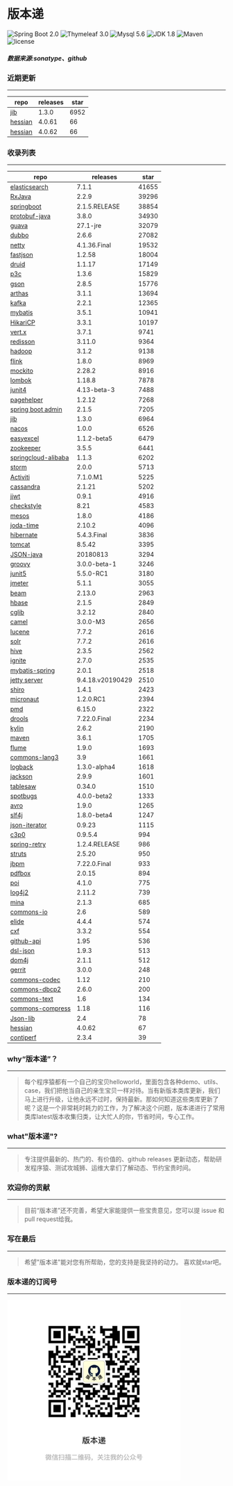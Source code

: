 # 版本递
![Spring Boot 2.0](https://img.shields.io/badge/Spring%20Boot-2.0-brightgreen.svg)
![Thymeleaf 3.0](https://img.shields.io/badge/Thymeleaf-3.0-yellow.svg)
![Mysql 5.6](https://img.shields.io/badge/Mysql-5.6-blue.svg)
![JDK 1.8](https://img.shields.io/badge/JDK-1.8-brightgreen.svg)
![Maven](https://img.shields.io/badge/Maven-3.5.0-yellowgreen.svg)
![license](https://img.shields.io/badge/license-Apache%202-blue.svg)
##### 数据来源:sonatype、github

### 近期更新
---
repo | releases | star
---|---|---
[jib](https://github.com/GoogleContainerTools/jib) | 1.3.0 | 6952
[hessian](https://github.com/ebourg/hessian) | 4.0.61 | 66
[hessian](https://github.com/ebourg/hessian) | 4.0.62 | 66

### 收录列表
---
repo | releases | star
---|---|---
[elasticsearch](https://github.com/elastic/elasticsearch) | 7.1.1 | 41655 
[RxJava](https://github.com/ReactiveX/RxJava) | 2.2.9 | 39296 
[springboot](https://github.com/spring-projects/spring-boot) | 2.1.5.RELEASE | 38854 
[protobuf-java](https://github.com/protocolbuffers/protobuf) | 3.8.0 | 34930 
[guava](https://github.com/google/guava) | 27.1-jre | 32079 
[dubbo](https://github.com/apache/incubator-dubbo) | 2.6.6 | 27082 
[netty](https://github.com/netty/netty) | 4.1.36.Final | 19532 
[fastjson](https://github.com/alibaba/fastjson) | 1.2.58 | 18004 
[druid](https://github.com/alibaba/druid) | 1.1.17 | 17149 
[p3c](https://github.com/alibaba/p3c) | 1.3.6 | 15829 
[gson](https://github.com/google/gson) | 2.8.5 | 15776 
[arthas](https://github.com/alibaba/arthas) | 3.1.1 | 13694 
[kafka](https://github.com/apache/kafka) | 2.2.1 | 12365 
[mybatis](https://github.com/mybatis/mybatis-3) | 3.5.1 | 10941 
[HikariCP](https://github.com/brettwooldridge/HikariCP) | 3.3.1 | 10197 
[vert.x](https://github.com/eclipse-vertx/vert.x) | 3.7.1 | 9741 
[redisson](https://github.com/redisson/redisson) | 3.11.0 | 9364 
[hadoop](https://github.com/apache/hadoop) | 3.1.2 | 9138 
[flink](https://github.com/apache/flink) | 1.8.0 | 8969 
[mockito](https://github.com/mockito/mockito) | 2.28.2 | 8916 
[lombok](https://github.com/rzwitserloot/lombok) | 1.18.8 | 7878 
[junit4](https://github.com/junit-team/junit4) | 4.13-beta-3 | 7488 
[pagehelper](https://github.com/pagehelper/Mybatis-PageHelper) | 1.2.12 | 7268 
[spring boot admin](https://github.com/codecentric/spring-boot-admin) | 2.1.5 | 7205 
[jib](https://github.com/GoogleContainerTools/jib) | 1.3.0 | 6964 
[nacos](https://github.com/alibaba/nacos) | 1.0.0 | 6526 
[easyexcel](https://github.com/alibaba/easyexcel) | 1.1.2-beta5 | 6479 
[zookeeper](https://github.com/apache/zookeeper) | 3.5.5 | 6441 
[springcloud-alibaba](https://github.com/spring-cloud-incubator/spring-cloud-alibaba) | 1.1.3 | 6202 
[storm](https://github.com/apache/storm) | 2.0.0 | 5713 
[Activiti](https://github.com/Activiti/Activiti) | 7.1.0.M1 | 5225 
[cassandra](https://github.com/apache/cassandra) | 2.1.21 | 5202 
[jjwt](https://github.com/jwtk/jjwt) | 0.9.1 | 4916 
[checkstyle](https://github.com/checkstyle/checkstyle) | 8.21 | 4583 
[mesos](https://github.com/apache/mesos) | 1.8.0 | 4186 
[joda-time](https://github.com/JodaOrg/joda-time) | 2.10.2 | 4096 
[hibernate](https://github.com/hibernate/hibernate-orm) | 5.4.3.Final | 3836 
[tomcat](https://github.com/apache/tomcat) | 8.5.42 | 3395 
[JSON-java](https://github.com/stleary/JSON-java) | 20180813 | 3294 
[groovy](https://github.com/apache/groovy) | 3.0.0-beta-1 | 3246 
[junit5](https://github.com/junit-team/junit5) | 5.5.0-RC1 | 3180 
[jmeter](https://github.com/apache/jmeter) | 5.1.1 | 3055 
[beam](https://github.com/apache/beam) | 2.13.0 | 2963 
[hbase](https://github.com/apache/hbase) | 2.1.5 | 2849 
[cglib](https://github.com/cglib/cglib) | 3.2.12 | 2840 
[camel](https://github.com/apache/camel) | 3.0.0-M3 | 2656 
[lucene](https://github.com/apache/lucene-solr) | 7.7.2 | 2616 
[solr](https://github.com/apache/lucene-solr) | 7.7.2 | 2616 
[hive](https://github.com/apache/hive) | 2.3.5 | 2562 
[ignite](https://github.com/apache/ignite) | 2.7.0 | 2535 
[mybatis-spring](https://github.com/mybatis/spring-boot-starter) | 2.0.1 | 2518 
[jetty server](https://github.com/eclipse/jetty.project) | 9.4.18.v20190429 | 2510 
[shiro](https://github.com/apache/shiro) | 1.4.1 | 2423 
[micronaut](https://github.com/micronaut-projects/micronaut-core) | 1.2.0.RC1 | 2394 
[pmd](https://github.com/pmd/pmd) | 6.15.0 | 2322 
[drools](https://github.com/kiegroup/drools) | 7.22.0.Final | 2234 
[kylin](https://github.com/apache/kylin) | 2.6.2 | 2190 
[maven](https://github.com/apache/maven) | 3.6.1 | 1705 
[flume](https://github.com/apache/flume) | 1.9.0 | 1693 
[commons-lang3](https://github.com/apache/commons-lang) | 3.9 | 1661 
[logback](https://github.com/qos-ch/logback) | 1.3.0-alpha4 | 1618 
[jackson](https://github.com/FasterXML/jackson-core) | 2.9.9 | 1601 
[tablesaw](https://github.com/jtablesaw/tablesaw) | 0.34.0 | 1510 
[spotbugs](https://github.com/spotbugs/spotbugs) | 4.0.0-beta2 | 1333 
[avro](https://github.com/apache/avro) | 1.9.0 | 1265 
[slf4j](https://github.com/qos-ch/slf4j) | 1.8.0-beta4 | 1247 
[json-iterator](https://github.com/json-iterator/java) | 0.9.23 | 1115 
[c3p0](https://github.com/swaldman/c3p0) | 0.9.5.4 | 994 
[spring-retry](https://github.com/spring-projects/spring-retry) | 1.2.4.RELEASE | 986 
[struts](https://github.com/apache/struts) | 2.5.20 | 950 
[jbpm](https://github.com/kiegroup/jbpm) | 7.22.0.Final | 933 
[pdfbox](https://github.com/apache/pdfbox) | 2.0.15 | 894 
[poi](https://github.com/apache/poi) | 4.1.0 | 775 
[log4j2](https://github.com/apache/logging-log4j2) | 2.11.2 | 739 
[mina](https://github.com/apache/mina) | 2.1.3 | 685 
[commons-io](https://github.com/apache/commons-io) | 2.6 | 589 
[elide](https://github.com/yahoo/elide) | 4.4.4 | 574 
[cxf](https://github.com/apache/cxf) | 3.3.2 | 554 
[github-api](https://github.com/kohsuke/github-api) | 1.95 | 536 
[dsl-json](https://github.com/ngs-doo/dsl-json) | 1.9.3 | 513 
[dom4j](https://github.com/dom4j/dom4j) | 2.1.1 | 512 
[gerrit](https://github.com/GerritCodeReview/gerrit) | 3.0.0 | 248 
[commons-codec](https://github.com/apache/commons-codec) | 1.12 | 210 
[commons-dbcp2](https://github.com/apache/commons-dbcp) | 2.6.0 | 200 
[commons-text](https://github.com/apache/commons-text) | 1.6 | 134 
[commons-compress](https://github.com/apache/commons-compress) | 1.18 | 116 
[Json-lib](https://github.com/aalmiray/Json-lib) | 2.4 | 78 
[hessian](https://github.com/ebourg/hessian) | 4.0.62 | 67 
[contiperf](https://github.com/lucaspouzac/contiperf) | 2.3.4 | 39 

### why“版本递”？
--- 
>每个程序猿都有一个自己的宝贝helloworld，里面包含各种demo、utils、case，我们把他当自己的亲生宝贝一样对待。当有新版本类库更新，我们马上进行升级，让他永远不过时，保持最新。那如何知道这些类库更新了呢？这是一个非常耗时耗力的工作，为了解决这个问题，版本递进行了常用类库latest版本收集归类，让大忙人的你，节省时间，专心工作。


### what"版本递"?
---
> 专注提供最新的、热门的、有价值的、github releases 更新动态，帮助研发程序猿、测试攻城狮、运维大拿们了解动态、节约宝贵时间。

### 欢迎你的贡献
---
> 目前“版本递”还不完善，希望大家能提供一些宝贵意见，您可以提 issue 和 pull request给我。


### 写在最后
---
> 希望"版本递"能对您有所帮助，您的支持是我坚持的动力。
> 喜欢就star吧。

### 版本递的订阅号
---
<img src="https://github.com/jartisan2001/latest/blob/master/Image.jpg" width="400" hegiht="400" align=left />